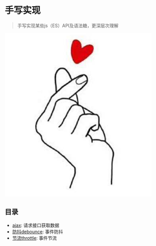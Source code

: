 # 手写实现

> 手写实现某些js（ES）API及语法糖，更深层次理解

![ღ( ´･ᴗ･` )比心](../imgs/handle.png)

## 目录

- [ajax](./ajax.md): 请求接口获取数据
- [防抖debounce](./debounce.md): 事件防抖
- [节流throttle](./throttle.md): 事件节流
